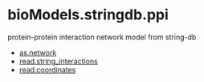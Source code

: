 ﻿# bioModels.stringdb.ppi

protein-protein interaction network model from string-db

+ [as.network](bioModels.stringdb.ppi/as.network.1) 
+ [read.string_interactions](bioModels.stringdb.ppi/read.string_interactions.1) 
+ [read.coordinates](bioModels.stringdb.ppi/read.coordinates.1) 
